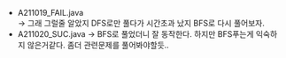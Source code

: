 * A211019_FAIL.java  
-> 그래 그럴줄 알았지 DFS로만 풀다가 시간초과 났지 BFS로 다시 풀어보자.
* A211020_SUC.java
-> BFS로 풀었더니 잘 동작한다. 하지만 BFS푸는게 익숙하지 않은거같다. 좀더 관련문제를 풀어봐야할듯..
